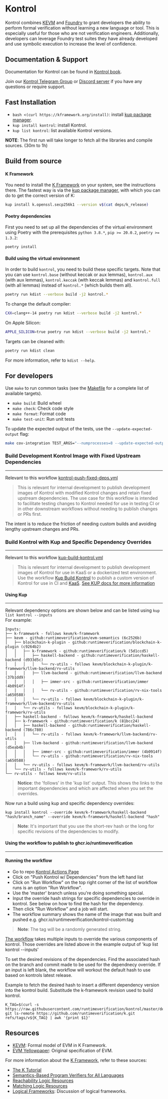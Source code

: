 # Kontrol
Kontrol combines [KEVM](https://github.com/runtimeverification/evm-semantics) and [Foundry](https://book.getfoundry.sh/) to grant developers the ability to perform formal verification without learning a new language or tool. This is especially useful for those who are not verification engineers. Additionally, developers can leverage Foundry test suites they have already developed and use symbolic execution to increase the level of confidence.

## Documentation & Support
Documentation for Kontrol can be found in [Kontrol book](https://docs.runtimeverification.com/kontrol).

Join our [Kontrol Telegram Group](https://t.me/rv_kontrol) or [Discord server](https://discord.com/invite/CurfmXNtbN) if you have any questions or require support.

## Fast Installation

-   `bash <(curl https://kframework.org/install)`: install [kup package manager].
-   `kup install kontrol`: install Kontrol.
-   `kup list kontrol`: list available Kontrol versions.

**NOTE**: The first run will take longer to fetch all the libraries and compile sources. (30m to 1h)

## Build from source

#### K Framework

You need to install the [K Framework] on your system, see the instructions there.
The fastest way is via the [kup package manager], with which you can do to get the correct version of K:

```sh
kup install k.openssl.secp256k1 --version v$(cat deps/k_release)
```

#### Poetry dependencies

First you need to set up all the dependencies of the virtual environment using Poetry with the prerequisites `python 3.8.*`, `pip >= 20.0.2`, `poetry >= 1.3.2`:
```sh
poetry install
```

#### Build using the virtual environment

In order to build `kontrol`, you need to build these specific targets.
Note that you can use `kontrol.base` (without keccak or aux lemmas), `kontrol.aux` (with aux lemmas), `kontrol.keccak` (with keccak lemmas) and `kontrol.full` (with all lemmas) instead of `kontrol.*` (which builds them all).

```sh
poetry run kdist --verbose build -j2 kontrol.*
```

To change the default compiler:
```sh
CXX=clang++-14 poetry run kdist --verbose build -j2 kontrol.*
```

On Apple Silicon:
```sh
APPLE_SILICON=true poetry run kdist --verbose build -j2 kontrol.*
```

Targets can be cleaned with:
```sh
poetry run kdist clean
```

For more information, refer to `kdist --help`.


## For developers

Use `make` to run common tasks (see the [Makefile](Makefile) for a complete list of available targets).

* `make build`: Build wheel
* `make check`: Check code style
* `make format`: Format code
* `make test-unit`: Run unit tests

To update the expected output of the tests, use the `--update-expected-output` flag:
```sh
make cov-integration TEST_ARGS="--numprocesses=8 --update-expected-output"
```

### Build Development Kontrol Image with Fixed Upstream Dependencies
--------------------------------
Relevant to this workflow [kontrol-push-fixed-deps.yml](.github/workflows/kontrol-push-fixed-deps.yml)
>This is relevant for internal development to publish development images of Kontrol with modified Kontrol changes and retain fixed upstream dependencies.
The use case for this workflow is intended to facilitate testing changes to Kontrol needed for use in testing CI or in other downstream workflows without needing to publish changes or PRs first.

The intent is to reduce the friction of needing custom builds and avoiding lengthy upstream changes and PRs.

### Build Kontrol with Kup and Specific Dependency Overrides
--------------------------------
Relevant to this workflow [kup-build-kontrol.yml](.github/workflows/kontrol-push-unfixed-deps.yml)
> This is relevant for internal development to publish development images of Kontrol for use in KaaS or a dockerized test environment.
Use the workflow [Kup Build Kontrol](.github/workflows/kup-build-kontrol.yml) to publish a custom version of Kontrol for use in CI and [KaaS](https://kaas.runtimeverification.com/).
[See KUP docs for more information](https://github.com/runtimeverification/kup/blob/master/src/kup/install-help.md#kup-install----override)

#### Using Kup 
-------------
Relevant dependency options are shown below and can be listed using `kup list kontrol --inputs`  
For example: 
```
Inputs:
├── k-framework - follows kevm/k-framework
├── kevm - github:runtimeverification/evm-semantics (6c2526b)
│   ├── blockchain-k-plugin - github:runtimeverification/blockchain-k-plugin (c9264b2)
│   │   ├── k-framework - github:runtimeverification/k (5d1ccd5)
│   │   │   ├── haskell-backend - github:runtimeverification/haskell-backend (d933d5c)
│   │   │   │   └── rv-utils - follows kevm/blockchain-k-plugin/k-framework/llvm-backend/rv-utils
│   │   │   ├── llvm-backend - github:runtimeverification/llvm-backend (37b1dd9)
│   │   │   │   ├── immer-src - github:runtimeverification/immer (4b0914f)
│   │   │   │   └── rv-utils - github:runtimeverification/rv-nix-tools (a650588)
│   │   │   └── rv-utils - follows kevm/blockchain-k-plugin/k-framework/llvm-backend/rv-utils
│   │   └── rv-utils - follows kevm/blockchain-k-plugin/k-framework/rv-utils
│   ├── haskell-backend - follows kevm/k-framework/haskell-backend
│   ├── k-framework - github:runtimeverification/k (81bcc24)
│   │   ├── haskell-backend - github:runtimeverification/haskell-backend (786c780)
│   │   │   └── rv-utils - follows kevm/k-framework/llvm-backend/rv-utils
│   │   ├── llvm-backend - github:runtimeverification/llvm-backend (d5eab4b)
│   │   │   ├── immer-src - github:runtimeverification/immer (4b0914f)
│   │   │   └── rv-utils - github:runtimeverification/rv-nix-tools (a650588)
│   │   └── rv-utils - follows kevm/k-framework/llvm-backend/rv-utils
│   └── rv-utils - follows kevm/k-framework/rv-utils
└── rv-utils - follows kevm/rv-utils
```
> **Notice**: the 'follows' in the 'kup list' output. This shows the links to the important dependencies and which are affected when you set the overrides. 

Now run a build using kup and specific dependency overrides:    

`kup install kontrol --override kevm/k-framework/haskell-backend "hash/branch_name" --override kevm/k-framework/haskell-backend "hash"`  

> **Note**: It's important that you use the short-rev hash or the long for specific revisions of the dependencies to modify. 

#### Using the workflow to publish to ghcr.io/runtimeverification
--------------------------------

#### Running the workflow
- Go to repo [Kontrol Actions Page](https://github.com/runtimeverification/kontrol/actions) 
- Click on "Push Kontrol w/ Dependencies" from the left hand list 
- Click on "Run Workflow" on the top right corner of the list of workflow runs is an option "Run Workflow".
- Use the 'master' branch unless you're doing something special.
- Input the override hash strings for specific dependencies to override in kontrol. See below on how to find the hash for the dependency.
- Then click "Run Workflow" and a job will start.
- The workflow summary shows the name of the image that was built and pushed e.g. ghcr.io/runtimeverification/kontrol-custom:tag 

> **Note**: The tag will be a randomly generated string.

[The workflow](.github/workflows/kontrol-push-unfixed-deps.yml) takes multiple inputs to override the various components of kontrol. Those overrides are listed above in the example output of 'kup list kontrol --inputs' 

To set the desired revisions of the dependencies. Find the associated hash on the branch and commit made to be used for the dependnecy override. 
If an input is left blank, the workflow will workout the default hash to use based on kontrols latest release. 

Example to fetch the desired hash to insert a different dependency version into the kontrol build.
Substitude the k-framework revision used to build kontrol.
```
K_TAG=$(curl -s https://raw.githubusercontent.com/runtimeverification/kontrol/master/deps/k_release)
git ls-remote https://github.com/runtimeverification/k.git refs/tags/v${K_TAG} | awk '{print $1}'
```

## Resources

-   [KEVM](https://github.com/runtimeverification/evm-semantics): Formal model of EVM in K Framework.
-   [EVM Yellowpaper](https://github.com/ethereum/yellowpaper): Original specification of EVM.

For more information about the [K Framework], refer to these sources:

-   [The K Tutorial](https://github.com/runtimeverification/k/tree/master/k-distribution/k-tutorial)
-   [Semantics-Based Program Verifiers for All Languages](https://fsl.cs.illinois.edu/publications/stefanescu-park-yuwen-li-rosu-2016-oopsla)
-   [Reachability Logic Resources](http://fsl.cs.illinois.edu/index.php/Reachability_Logic_in_K)
-   [Matching Logic Resources](http://www.matching-logic.org/)
-   [Logical Frameworks](https://dl.acm.org/doi/10.5555/208683.208700): Discussion of logical frameworks.

[K Framework]: <https://kframework.org>
[kup package manager]: <https://github.com/runtimeverification/kup>
